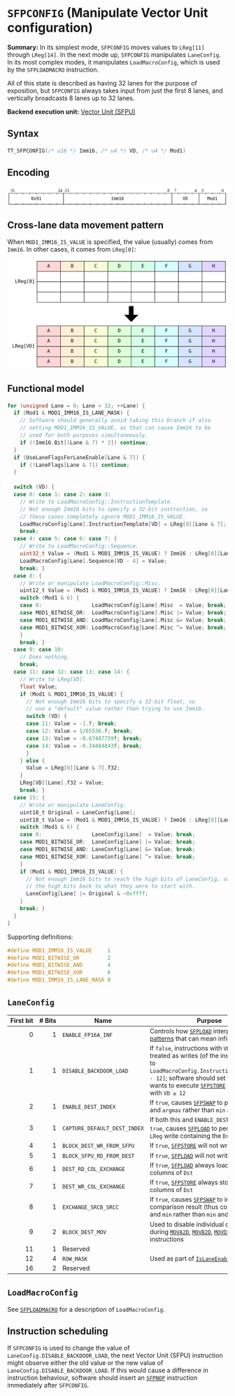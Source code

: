 # `SFPCONFIG` (Manipulate Vector Unit configuration)

**Summary:** In its simplest mode, `SFPCONFIG` moves values to `LReg[11]` through `LReg[14]`. In the next mode up, `SFPCONFIG` manipulates `LaneConfig`. In its most complex modes, it manipulates `LoadMacroConfig`, which is used by the `SFPLOADMACRO` instruction.

All of this state is described as having 32 lanes for the purpose of exposition, but `SFPCONFIG` always takes input from just the first 8 lanes, and vertically broadcasts 8 lanes up to 32 lanes.

**Backend execution unit:** [Vector Unit (SFPU)](VectorUnit.md)

## Syntax

```c
TT_SFPCONFIG(/* u16 */ Imm16, /* u4 */ VD, /* u4 */ Mod1)
```

## Encoding

![](../../../Diagrams/Out/Bits32_SFPCONFIG.svg)

## Cross-lane data movement pattern

When `MOD1_IMM16_IS_VALUE` is specified, the value (usually) comes from `Imm16`. In other cases, it comes from `LReg[0]`:

![](../../../Diagrams/Out/CrossLane_SFPCONFIG.svg)

## Functional model

```c
for (unsigned Lane = 0; Lane < 32; ++Lane) {
  if (Mod1 & MOD1_IMM16_IS_LANE_MASK) {
    // Software should generally avoid taking this branch if also
    // setting MOD1_IMM16_IS_VALUE, as that can cause Imm16 to be
    // used for both purposes simultaneously.
    if (!Imm16.Bit[(Lane & 7) * 2]) continue;
  }
  if (UseLaneFlagsForLaneEnable[Lane & 7]) {
    if (!LaneFlags[Lane & 7]) continue;
  }

  switch (VD) {
  case 0: case 1: case 2: case 3:
    // Write to LoadMacroConfig::InstructionTemplate.
    // Not enough Imm16 bits to specify a 32-bit instruction, so
    // these cases completely ignore MOD1_IMM16_IS_VALUE.
    LoadMacroConfig[Lane].InstructionTemplate[VD] = LReg[0][Lane & 7];
    break;
  case 4: case 5: case 6: case 7: {
    // Write to LoadMacroConfig::Sequence.
    uint32_t Value = (Mod1 & MOD1_IMM16_IS_VALUE) ? Imm16 : LReg[0][Lane & 7];
    LoadMacroConfig[Lane].Sequence[VD - 4] = Value;
    break; }
  case 8: {
    // Write or manipulate LoadMacroConfig::Misc.
    uint12_t Value = (Mod1 & MOD1_IMM16_IS_VALUE) ? Imm16 : LReg[0][Lane & 7];
    switch (Mod1 & 6) {
    case 0:                LoadMacroConfig[Lane].Misc  = Value; break;
    case MOD1_BITWISE_OR:  LoadMacroConfig[Lane].Misc |= Value; break;
    case MOD1_BITWISE_AND: LoadMacroConfig[Lane].Misc &= Value; break;
    case MOD1_BITWISE_XOR: LoadMacroConfig[Lane].Misc ^= Value; break;
    }
    break; }
  case 9: case 10:
    // Does nothing.
    break;
  case 11: case 12: case 13: case 14: {
    // Write to LReg[VD].
    float Value;
    if (Mod1 & MOD1_IMM16_IS_VALUE) {
      // Not enough Imm16 bits to specify a 32-bit float, so
      // use a "default" value rather than trying to use Imm16.
      switch (VD) {
      case 11: Value = -1.f; break;
      case 12: Value = 1/65536.f; break;
      case 13: Value = -0.67487759f; break;
      case 14: Value = -0.34484843f; break;
      }
    } else {
      Value = LReg[0][Lane & 7].f32;
    }
    LReg[VD][Lane].f32 = Value;
    break; }
  case 15: {
    // Write or manipulate LaneConfig.
    uint18_t Original = LaneConfig[Lane];
    uint18_t Value = (Mod1 & MOD1_IMM16_IS_VALUE) ? Imm16 : LReg[0][Lane & 7];
    switch (Mod1 & 6) {
    case 0:                LaneConfig[Lane]  = Value; break;
    case MOD1_BITWISE_OR:  LaneConfig[Lane] |= Value; break;
    case MOD1_BITWISE_AND: LaneConfig[Lane] &= Value; break;
    case MOD1_BITWISE_XOR: LaneConfig[Lane] ^= Value; break;
    }
    if (Mod1 & MOD1_IMM16_IS_VALUE) {
      // Not enough Imm16 bits to reach the high bits of LaneConfig, so put
      // the high bits back to what they were to start with.
      LaneConfig[Lane] |= Original & ~0xffff;
    }
    break; }
  }
}
```

Supporting definitions:
```c
#define MOD1_IMM16_IS_VALUE     1
#define MOD1_BITWISE_OR         2
#define MOD1_BITWISE_AND        4
#define MOD1_BITWISE_XOR        6
#define MOD1_IMM16_IS_LANE_MASK 8
```

## `LaneConfig`

|First&nbsp;bit|#&nbsp;Bits|Name|Purpose|
|--:|--:|---|---|
|0|1|`ENABLE_FP16A_INF`|Controls how [`SFPLOAD`](SFPLOAD.md) interprets [FP16 bit patterns](FloatBitPatterns.md#fp16) that can mean infinity|
|1|1|`DISABLE_BACKDOOR_LOAD`|If `false`, instructions with `VD ≥ 12` are treated as writes (of the instruction bits) to `LoadMacroConfig.InstructionTemplate[VD - 12]`; software should set to `true` if it wants to execute [`SFPSTORE`](SFPSTORE.md) or [`SFPSWAP`](SFPSWAP.md) with `VD ≥ 12`|
|2|1|`ENABLE_DEST_INDEX`|If `true`, causes [`SFPSWAP`](SFPSWAP.md) to perform `argmin` and `argmax` rather than `min` and `max`|
|3|1|`CAPTURE_DEFAULT_DEST_INDEX`|If both this and `ENABLE_DEST_INDEX` are `true`, causes [`SFPLOAD`](SFPLOAD.md) to perform a 2<sup>nd</sup> `LReg` write containing the `Dst` index|
|4|1|`BLOCK_DEST_WR_FROM_SFPU`|If `true`, [`SFPSTORE`](SFPSTORE.md) will not write to `Dst`|
|5|1|`BLOCK_SFPU_RD_FROM_DEST`|If `true`, [`SFPLOAD`](SFPLOAD.md) will not write to `LReg`|
|6|1|`DEST_RD_COL_EXCHANGE`|If `true`, [`SFPLOAD`](SFPLOAD.md) always loads from odd columns of `Dst`|
|7|1|`DEST_WR_COL_EXCHANGE`|If `true`, [`SFPSTORE`](SFPSTORE.md) always stores to odd columns of `Dst`|
|8|1|`EXCHANGE_SRCB_SRCC`|If `true`, causes [`SFPSWAP`](SFPSWAP.md) to invert the comparison result (thus computing `max` and `min` rather than `min` and `max`)|
|9|2|`BLOCK_DEST_MOV`|Used to disable individual columns during [`MOVA2D`](MOVA2D.md), [`MOVB2D`](MOVB2D.md), [`MOVD2A`](MOVD2A.md), and [`MOVD2B`](MOVD2B.md) instructions|
|11|1|Reserved||
|12|4|`ROW_MASK`|Used as part of [`IsLaneEnabled`](VectorUnit.md#lane-predication-masks)|
|16|2|Reserved||

## `LoadMacroConfig`

See [`SFPLOADMACRO`](SFPLOADMACRO.md#functional-model) for a description of `LoadMacroConfig`.

## Instruction scheduling

If `SFPCONFIG` is used to change the value of `LaneConfig.DISABLE_BACKDOOR_LOAD`, the next Vector Unit (SFPU) instruction might observe either the old value or the new value of `LaneConfig.DISABLE_BACKDOOR_LOAD`. If this would cause a difference in instruction behaviour, software should insert an [`SFPNOP`](SFPNOP.md) instruction immediately after `SFPCONFIG`.

